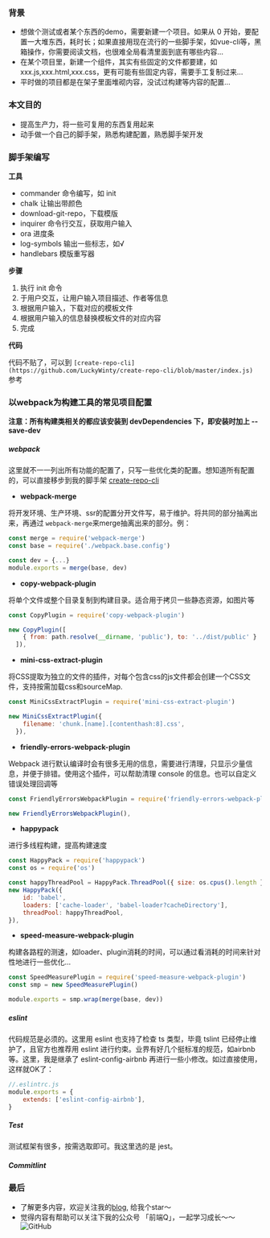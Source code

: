 ### 背景

+ 想做个测试或者某个东西的demo，需要新建一个项目。如果从 0 开始，要配置一大堆东西，耗时长；如果直接用现在流行的一些脚手架，如vue-cli等，黑箱操作，你需要阅读文档，也很难全局看清里面到底有哪些内容...
+ 在某个项目里，新建一个组件，其实有些固定的文件都要建，如xxx.js,xxx.html,xxx.css，更有可能有些固定内容，需要手工复制过来...
+ 平时做的项目都是在架子里面堆砌内容，没试过构建等内容的配置...

### 本文目的
+ 提高生产力，将一些可复用的东西复用起来
+ 动手做一个自己的脚手架，熟悉构建配置，熟悉脚手架开发

### 脚手架编写
**工具**
+ commander 命令编写，如 init
+ chalk 让输出带颜色
+ download-git-repo，下载模版
+ inquirer 命令行交互，获取用户输入
+ ora 进度条
+ log-symbols 输出一些标志，如√
+ handlebars 模版重写器

**步骤**
1. 执行 init 命令
2. 于用户交互，让用户输入项目描述、作者等信息
3. 根据用户输入，下载对应的模板文件
4. 根据用户输入的信息替换模板文件的对应内容
5. 完成

**代码**

代码不贴了，可以到 `[create-repo-cli](https://github.com/LuckyWinty/create-repo-cli/blob/master/index.js)` 参考

### 以webpack为构建工具的常见项目配置

**注意：所有构建类相关的都应该安装到 devDependencies 下，即安装时加上 --save-dev**

##### webpack
这里就不一一列出所有功能的配置了，只写一些优化类的配置。想知道所有配置的，可以直接移步到我的脚手架 [create-repo-cli](https://github.com/LuckyWinty/create-repo-cli)

+ **webpack-merge**

将开发环境、生产环境、ssr的配置分开文件写，易于维护。将共同的部分抽离出来，再通过     `webpack-merge`来merge抽离出来的部分。例：
```js
const merge = require('webpack-merge')
const base = require('./webpack.base.config')

const dev = {...}
module.exports = merge(base, dev)
```
+ **copy-webpack-plugin**

将单个文件或整个目录复制到构建目录。适合用于拷贝一些静态资源，如图片等
```js
const CopyPlugin = require('copy-webpack-plugin')

new CopyPlugin([
    { from: path.resolve(__dirname, 'public'), to: '../dist/public' }
  ]),
```
+ **mini-css-extract-plugin**

将CSS提取为独立的文件的插件，对每个包含css的js文件都会创建一个CSS文件，支持按需加载css和sourceMap.
```js
const MiniCssExtractPlugin = require('mini-css-extract-plugin')

new MiniCssExtractPlugin({
    filename: 'chunk.[name].[contenthash:8].css',
  }),
```

+ **friendly-errors-webpack-plugin**

Webpack 进行默认编译时会有很多无用的信息，需要进行清理，只显示少量信息，并便于排错。使用这个插件，可以帮助清理 console 的信息。也可以自定义错误处理回调等

```js
const FriendlyErrorsWebpackPlugin = require('friendly-errors-webpack-plugin')

new FriendlyErrorsWebpackPlugin(),
```
+ **happypack**

进行多线程构建，提高构建速度

```js
const HappyPack = require('happypack')
const os = require('os')

const happyThreadPool = HappyPack.ThreadPool({ size: os.cpus().length })
new HappyPack({
    id: 'babel',
    loaders: ['cache-loader', 'babel-loader?cacheDirectory'],
    threadPool: happyThreadPool,
}),
```
+ **speed-measure-webpack-plugin**

构建各路程的测速，如loader、plugin消耗的时间，可以通过看消耗的时间来针对性地进行一些优化...
```js
const SpeedMeasurePlugin = require('speed-measure-webpack-plugin')
const smp = new SpeedMeasurePlugin()

module.exports = smp.wrap(merge(base, dev))
```
##### eslint
代码规范是必须的。这里用 eslint 也支持了检查 ts 类型，毕竟 tslint 已经停止维护了，且官方也推荐用 eslint 进行约束。业界有好几个挺标准的规范，如airbnb等。这里，我是继承了 eslint-config-airbnb 再进行一些小修改。如过直接使用，这样就OK了：
```js
//.eslintrc.js
module.exports = {
    extends: ['eslint-config-airbnb'],
}
```
##### Test

测试框架有很多，按需选取即可。我这里选的是 jest。

##### Commitlint
















### 最后
+ 了解更多内容，欢迎关注我的[blog](https://github.com/LuckyWinty/blog), 给我个star～
+ 觉得内容有帮助可以关注下我的公众号 「前端Q」，一起学习成长～～
![GitHub](https://user-gold-cdn.xitu.io/2019/9/6/16d0486eb83cf250?w=2800&h=800&f=jpeg&s=174941)